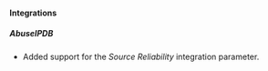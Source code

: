 
#### Integrations
##### AbuseIPDB
- Added support for the *Source Reliability* integration parameter.

